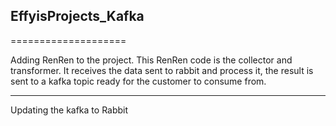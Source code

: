 <h2>EffyisProjects_Kafka</h2>
====================

Adding RenRen to the project. This RenRen code is the collector and transformer. It receives the data sent to rabbit and process it, the result is sent to a kafka topic ready for the customer to consume from.



-----------------------------------
Updating the kafka to Rabbit